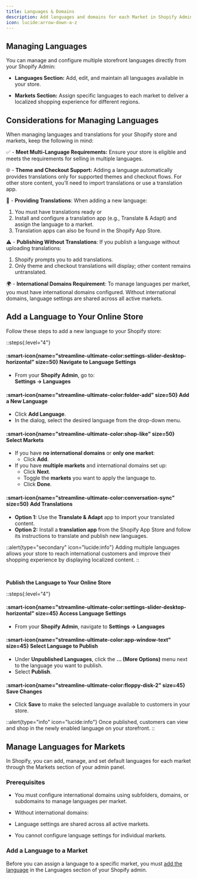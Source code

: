 ```yaml
---
title: Languages & Domains
description: Add languages and domains for each Market in Shopify Admin
icon: lucide:arrow-down-a-z
---
```


## Managing Languages

You can manage and configure multiple storefront languages directly from your Shopify Admin:

- **Languages Section:** Add, edit, and maintain all languages available in your store.

- **Markets Section:** Assign specific languages to each market to deliver a localized shopping experience for different regions.

## Considerations for Managing Languages

When managing languages and translations for your Shopify store and markets, keep the following in mind:

✅ - **Meet Multi-Language Requirements:** Ensure your store is eligible and meets the requirements for selling in multiple languages.

🌐 - **Theme and Checkout Support:** Adding a language automatically provides translations only for supported themes and checkout flows. For other store content, you’ll need to import translations or use a translation app.

📝 - **Providing Translations**: When adding a new language:

1. You must have translations ready or
2. Install and configure a translation app (e.g., Translate & Adapt) and assign the language to a market.
3. Translation apps can also be found in the Shopify App Store.

⚠️ - **Publishing Without Translations**: If you publish a language without uploading translations:
 1. Shopify prompts you to add translations.
 2. Only theme and checkout translations will display; other content remains untranslated.

🌍 - **International Domains Requirement**: To manage languages per market, you must have international domains configured. Without international domains, language settings are shared across all active markets.


## Add a Language to Your Online Store

Follow these steps to add a new language to your Shopify store:

::steps{:level="4"}

#### :smart-icon{name="streamline-ultimate-color:settings-slider-desktop-horizontal" size=50} Navigate to Language Settings  

- From your **Shopify Admin**, go to:  
  **Settings → Languages**


#### :smart-icon{name="streamline-ultimate-color:folder-add" size=50} Add a New Language  

- Click **Add Language**.
- In the dialog, select the desired language from the drop-down menu.


#### :smart-icon{name="streamline-ultimate-color:shop-like" size=50} Select Markets  

- If you have **no international domains** or **only one market**:
  - Click **Add**.
- If you have **multiple markets** and international domains set up:
  - Click **Next**.
  - Toggle the **markets** you want to apply the language to.
  - Click **Done**.

#### :smart-icon{name="streamline-ultimate-color:conversation-sync" size=50} Add Translations  

- **Option 1:** Use the **Translate & Adapt** app to import your translated content.
- **Option 2:** Install a **translation app** from the Shopify App Store and follow its instructions to translate and publish new languages.

::alert{type="secondary" icon="lucide:info"}
Adding multiple languages allows your store to reach international customers and improve their shopping experience by displaying localized content.
::

<br>

**Publish the Language to Your Online Store**

::steps{:level="4"}

#### :smart-icon{name="streamline-ultimate-color:settings-slider-desktop-horizontal" size=45} Access Language Settings  

- From your **Shopify Admin**, navigate to **Settings → Languages**


#### :smart-icon{name="streamline-ultimate-color:app-window-text" size=45} Select Language to Publish  

- Under **Unpublished Languages**, click the **… (More Options)** menu next to the language you want to publish.
- Select **Publish**.


#### :smart-icon{name="streamline-ultimate-color:floppy-disk-2" size=45} Save Changes  

- Click **Save** to make the selected language available to customers in your store.

::alert{type="info" icon="lucide:info"}
Once published, customers can view and shop in the newly enabled language on your storefront.
::


## Manage Languages for Markets

In Shopify, you can add, manage, and set default languages for each market through the Markets section of your admin panel.

### Prerequisites

- You must configure international domains using subfolders, domains, or subdomains to manage languages per market.

- Without international domains:
 - Language settings are shared across all active markets.
 - You cannot configure language settings for individual markets.

### Add a Language to a Market

Before you can assign a language to a specific market, you must [add the language](/shopify/configuration/add-languages-and-domains#add-a-language-to-your-online-store) in the Languages section of your Shopify admin.